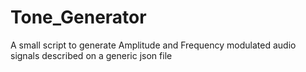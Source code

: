 # Tone_Generator
A small script to generate Amplitude and Frequency modulated audio signals described on a generic json file
